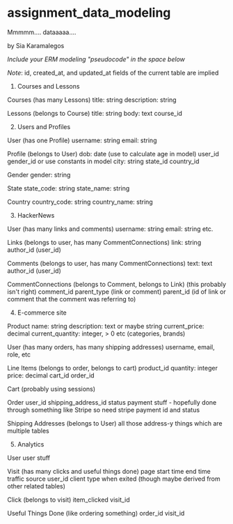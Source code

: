 # assignment_data_modeling
Mmmmm.... dataaaaa....

by Sia Karamalegos

*Include your ERM modeling "pseudocode" in the space below*

*Note*: id, created_at, and updated_at fields of the current table are implied

1. Courses and Lessons

Courses (has many Lessons)
title: string
description: string

Lessons (belongs to Course)
title: string
body: text
course_id

2. Users and Profiles

User (has one Profile)
username: string
email: string

Profile (belongs to User)
dob: date (use to calculate age in model)
user_id
gender_id or use constants in model
city: string
state_id
country_id

Gender
gender: string

State
state_code: string
state_name: string

Country
country_code: string
country_name: string

3. HackerNews

User (has many links and comments)
username: string
email: string
etc.

Links (belongs to user, has many CommentConnections)
link: string
author_id (user_id)

Comments (belongs to user, has many CommentConnections)
text: text
author_id (user_id)

CommentConnections (belongs to Comment, belongs to Link)
(this probably isn't right)
comment_id
parent_type (link or comment)
parent_id (id of link or comment that the comment was referring to)

4. E-commerce site

Product
name: string
description: text or maybe string
current_price: decimal
current_quantity: integer, > 0
etc (categories, brands)

User (has many orders, has many shipping addresses)
username, email, role, etc

Line Items (belongs to order, belongs to cart)
product_id
quantity: integer
price: decimal
cart_id
order_id

Cart (probably using sessions)

Order
user_id
shipping_address_id
status
payment stuff - hopefully done through something like Stripe so need stripe payment id and status

Shipping Addresses (belongs to User)
all those address-y things which are multiple tables

5. Analytics

User
user stuff

Visit (has many clicks and useful things done)
page
start time
end time
traffic source
user_id
client type
when exited (though maybe derived from other related tables)

Click (belongs to visit)
item_clicked
visit_id

Useful Things Done (like ordering something)
order_id
visit_id
